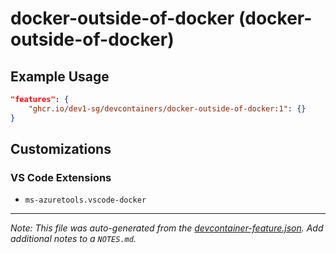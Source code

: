 
# docker-outside-of-docker (docker-outside-of-docker)



## Example Usage

```json
"features": {
    "ghcr.io/dev1-sg/devcontainers/docker-outside-of-docker:1": {}
}
```



## Customizations

### VS Code Extensions

- `ms-azuretools.vscode-docker`



---

_Note: This file was auto-generated from the [devcontainer-feature.json](https://github.com/dev1-sg/devcontainers/blob/main/src/features/docker-outside-of-docker/devcontainer-feature.json).  Add additional notes to a `NOTES.md`._
